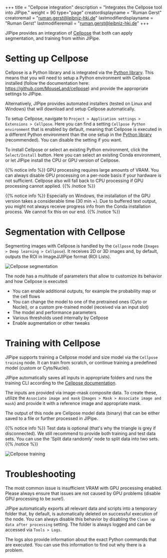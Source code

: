 +++
title = "Cellpose integration"
description = "Integrates the Cellpose tool into JIPipe."
weight = 90
type="page"
creatordisplayname = "Ruman Gerst"
creatoremail = "ruman.gerst@leibniz-hki.de"
lastmodifierdisplayname = "Ruman Gerst"
lastmodifieremail = "ruman.gerst@leibniz-hki.de"
+++

JIPipe provides an integration of [Cellpose](https://www.cellpose.org/) that both can apply
segmentation, and training from within JIPipe.

# Setting up Cellpose

Cellpose is a Python library and is integrated via the [Python library](/documentation/standard-library/python/).
This means that you will need to setup a Python environment with Cellpose installed (follow the documentation here: https://github.com/MouseLand/cellpose) and provide the
appropriate settings to JIPipe.

Alternatively, JIPipe provides automated installers (tested on Linux and Windows) that will download and setup Cellpose automatically.

To setup Cellpose, navigate to `Project > Application settings > Extensions > Cellpose`.
Here you can find a setting `Cellpose Python environment` that is enabled by default, meaning that
Cellpose is executed in a different Python environment than the one setup in the [Python library](/documentation/standard-library/python/) (recommended).
You can disable the setting if you want.

To install Cellpose or select an existing Python environment, click the `Select/Install` button.
Here you can select an existing Conda environment, or let JIPipe install the CPU or GPU version of Cellpose.

{{% notice info %}}
GPU processing requires large amounts of VRAM. You can always disable GPU processing on a per-node basis if
your hardware is not sufficient. Cellpose also will fall back to CPU processing if GPU processing cannot applied.
{{% /notice %}}

{{% notice info %}}
Especially on Windows, the installation of the GPU version takes a considerable time (30 min +). Due to buffered text output, you might not always receive
progress info from the Conda installation process. We cannot fix this on our end.
{{% /notice %}}

# Segmentation with Cellpose

Segmenting images with Cellpose is handled by the `Cellpose` node (`Images > Deep learning > Cellpose`).
It receives 2D or 3D images and, by default, outputs the ROI in ImageJ/JIPipe format (ROI Lists).

![Cellpose segmentation](/img/documentation/cellpose-segmentation.png)

The node has a multitude of parameters that allow to customize its behavior and how Cellpose is executed:

- You can enable additional outputs, for example the probability map or the cell flows
- You can change the model to one of the pretrained ones (Cyto or Nuclei), or a custom pre-trained model (received via an input slot)
- The model and performance parameters
- Various thresholds used internally by Cellpose
- Enable augmentation or other tweaks

# Training with Cellpose

JIPipe supports training a Cellpose model and size model via the `Cellpose training` node.
It can train from scratch, or continue training a predefined model (custom or Cyto/Nuclei).

JIPipe automatically saves all inputs in appropriate folders and runs the training CLI according
to the [Cellpose documentation](https://cellpose.readthedocs.io/en/latest/train.html).

The inputs are provided via image-mask composite data. To create these, utilize the `Associate image and mask` (`Images > Mask > Associate image and mask`)
and provide it with a reference image and appropriate mask.

The output of this node are Cellpose model data (binary) that can be either saved to a file or
further processed in JIPipe.

{{% notice info %}}
Test data is optional (that's why the triangle is grey if disconnected). We still recommend to provide both training and test data sets.
You can use the 'Split data randomly' node to split data into two sets.
{{% /notice %}}

![Cellpose training](/img/documentation/cellpose-training.png)

# Troubleshooting

The most common issue is insufficient VRAM with GPU processing enabled. Please always ensure that
issues are not caused by GPU problems (disable GPU processing to be sure!).

JIPipe automatically exports all relevant data and scripts into a temporary folder that, by default,
is automatically deleted on successful execution of the node.
You can always disable this behavior by disabling the `Clean up data after processing` setting. The folder is
always logged and can be accessed via `Tools > Logs`.

The logs also provide information about the exact Python commands that are executed. You can use this information to
find out why there is a problem.
